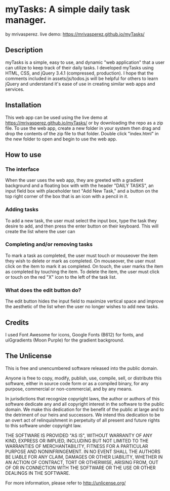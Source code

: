 # myTasks: A simple daily task manager.
by mrivasperez. live demo: <https://mrivasperez.github.io/myTasks/>

## Description
myTasks is a simple, easy to use, and dynamic "web application" that a user can utilize to keep track of their daily tasks. I developed myTasks using HTML, CSS, and jQuery 3.4.1 (compressed, production). I hope that the comments included in assets/js/todos.js will be helpful for others to learn jQuery and understand it's ease of use in creating similar web apps and services.

## Installation
This web app can be used using the live demo at <https://mrivasperez.github.io/myTasks/> or by downloading the repo as a zip file. To use the web app, create a new folder in your system then drag and drop the contents of the zip file to that folder. Double click "index.html" in the new folder to open and begin to use the web app.

## How to use

### The interface
When the user uses the web app, they are greeted with a gradient background and a floating box with with the header "DAILY TASKS", an input field box with placeholder text "Add New Task," and a button on the top right corner of the box that is an icon with a pencil in it. 

### Adding tasks
To add a new task, the user must select the input box, type the task they desire to add, and then press the enter button on their keyboard. This will create the list where the user can 

### Completing and/or removing tasks
To mark a task as completed, the user must touch or mouseover the item they wish to delete or mark as completed. On mouseover, the user must click on the item to mark it as completed. On touch, the user marks the item as completed by touching the item. To delete the item, the user must click or touch on the red "X" icon to the left of the task list.

### What does the edit button do?
The edit button hides the input field to maximize vertical space and improve the aesthetic of the list when the user no longer wishes to add new tasks.

## Credits
I used Font Awesome for icons, Google Fonts (B612) for fonts, and uiGgradients (Moon Purple) for the gradient background.


## The Unlicense
This is free and unencumbered software released into the public domain.

Anyone is free to copy, modify, publish, use, compile, sell, or distribute this software, either in source code form or as a compiled binary, for any purpose, commercial or non-commercial, and by any means.

In jurisdictions that recognize copyright laws, the author or authors of this software dedicate any and all copyright interest in the software to the public domain. We make this dedication for the benefit of the public at large and to the detriment of our heirs and successors. We intend this dedication to be an overt act of relinquishment in perpetuity of all present and future rights to this software under copyright law.

THE SOFTWARE IS PROVIDED "AS IS", WITHOUT WARRANTY OF ANY KIND, EXPRESS OR IMPLIED, INCLUDING BUT NOT LIMITED TO THE WARRANTIES OF MERCHANTABILITY, FITNESS FOR A PARTICULAR PURPOSE AND NONINFRINGEMENT. IN NO EVENT SHALL THE AUTHORS BE LIABLE FOR ANY CLAIM, DAMAGES OR OTHER LIABILITY, WHETHER IN AN ACTION OF CONTRACT, TORT OR OTHERWISE, ARISING FROM, OUT OF OR IN CONNECTION WITH THE SOFTWARE OR THE USE OR OTHER DEALINGS IN THE SOFTWARE.

For more information, please refer to <http://unlicense.org/>

